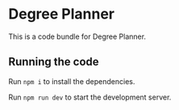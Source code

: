 
  # Degree Planner

  This is a code bundle for Degree Planner. 


  ## Running the code

  Run `npm i` to install the dependencies.

  Run `npm run dev` to start the development server.
  
